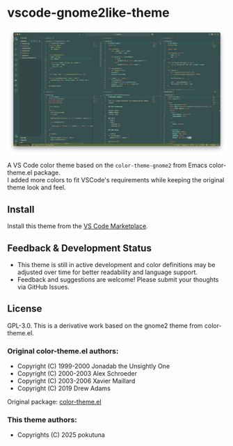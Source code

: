 # vscode-gnome2like-theme

![Gnome2Like Theme](https://raw.githubusercontent.com/pokutuna/vscode-gnome2like-theme/main/images/screenshot.png)


A VS Code color theme based on the `color-theme-gnome2` from Emacs color-theme.el package.  
I added more colors to fit VSCode's requirements while keeping the original theme look and feel.

## Install

Install this theme from the [VS Code Marketplace](https://marketplace.visualstudio.com/items?itemName=pokutuna.vscode-gnome2like-theme).


## Feedback & Development Status

- This theme is still in active development and color definitions may be adjusted over time for better readability and language support.
- Feedback and suggestions are welcome! Please submit your thoughts via GitHub Issues.


## License

GPL-3.0. This is a derivative work based on the gnome2 theme from color-theme.el.

### Original color-theme.el authors:

- Copyright (C) 1999-2000 Jonadab the Unsightly One
- Copyright (C) 2000-2003 Alex Schroeder
- Copyright (C) 2003-2006 Xavier Maillard
- Copyright (C) 2019 Drew Adams

Original package: [color-theme.el](https://www.emacswiki.org/emacs/download/color-theme.el)

### This theme authors:
- Copyrights (C) 2025 pokutuna
